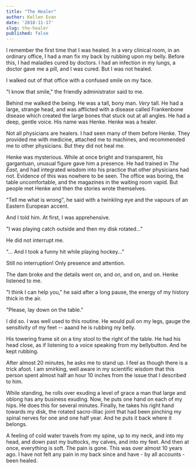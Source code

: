 ```yaml
---
title: "The Healer"
author: Kellen Evan
date: '2018-11-17'
slug: the-healer
published: false
---
```


I remember the first time that I was healed. In a very clinical room, in an ordinary office, I had a man fix my back by rubbing upon my belly. Before this, I had maladies cured by doctors. I had an infection in my lungs, a doctor gave me a pill, and I was cured. But I was not healed.

I walked out of that office with a confused smile on my face.

"I know that smile," the friendly administrator said to me.

Behind me walked the being. He was a tall, bony man. _Very_ tall. He had a large, strange head, and was afflicted with a disease called Frankenbone disease which created the large bones that stuck out at all angles. He had a deep, gentle voice. His name was Henke. Henke was a healer.

Not all physicians are healers. I had seen many of them before Henke. They provided me with medicine, attached me to machines, and recommended me to other physicians. But they did not heal me.

Henke was mysterious. While at once bright and transparent, his gargantuan, unusual figure gave him a presence. He had trained in _The East_, and had integrated wisdom into his practice that other physicians had not. Evidence of this was nowhere to be seen. The office was boring, the table uncomfortable, and the magazines in the waiting room vapid. But people met Henke and then the stories wrote themselves.

"Tell me what is wrong", he said with a twinkling eye and the vapours of an Eastern European accent.

And I told him. At first, I was apprehensive.

"I was playing catch outside and then my disk rotated..."

He did not interrupt me.

"... And I took a funny hit while playing hockey..."

Still no interruption! Only presence and attention.

The dam broke and the details went on, and on, and on, and on. Henke listened to me.

"I think I can help you," he said after a long pause, the energy of my history thick in the air.

"Please, lay down on the table."

I did so. I was well used to this routine. He would pull on my legs, gauge the sensitivity of my feet -- aaand he is rubbing my belly.

His towering frame sit on a tiny stool to the right of the table. He had his head close, as if listening to a voice speaking from my bellybutton. And he kept rubbing.

After almost 20 minutes, he asks me to stand up. I feel as though there is a trick afoot. I am smirking, well aware in my scientific wisdom that this person spent almost half an hour 10 inches from the issue that I described to him.

While standing, he rolls over exuding a level of grace a man that large and oblong has any business exuding. Now, he puts one hand on each of my hips. He does this for several minutes. Finally, he takes his right hand towards my disk, the rotated sacro-illiac joint that had been pinching my spinal nerves for one and one half year. And he puts it back where it belongs.

A feeling of cold water travels from my spine, up to my neck, and into my head, and down past my buttocks, my calves, and into my feet. And then at once, everything is soft. The pain is gone. This was over almost 10 years ago. I have not felt any pain in my back since and have - by all accounts - been healed.
